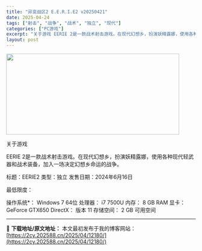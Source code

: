 ```yaml
---
title: "异变战区2 E.E.R.I.E2 v20250421"
date: 2025-04-24
tags: ["射击", "战争", "战术", "独立", "现代"]
categories: ["PC游戏"]
excerpt: "关于游戏 EERIE 2是一款战术射击游戏。在现代幻想乡，扮演妖精露娜，使用各种现代轻武器和战术装备，加入一场决定幻想乡命运的战争。 标题：EERIE2 类型：独立 发售日期：2024年6月16日 最低限度： 操作系统*： Windows 7 64位 处理器： i7 7500U 内存： 8 GB R&hellip;"
layout: post
---
```


<img class="aligncenter size-full wp-image-12165" src="https://2cy.202588.cn/wp-content/uploads/2025/04/2025042407563838.webp" alt="" width="460" height="215" />

关于游戏

EERIE 2是一款战术射击游戏。在现代幻想乡，扮演妖精露娜，使用各种现代轻武器和战术装备，加入一场决定幻想乡命运的战争。

标题：EERIE2
类型：独立
发售日期：2024年6月16日

最低限度：

操作系统*： Windows 7 64位
处理器： i7 7500U
内存： 8 GB RAM
显卡： GeForce GTX650
DirectX： 版本 11
存储空间： 2 GB 可用空间

---
📖 **下载地址/原文地址：** 本文最初发布于我的博客网站：[https://2cy.202588.cn/2025/04/12180/](https://2cy.202588.cn/2025/04/12180/)
